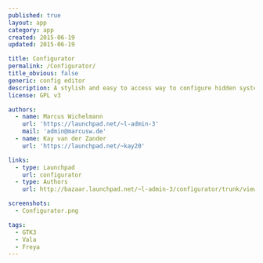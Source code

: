 ```yaml
---
published: true
layout: app
category: app
created: 2015-06-19
updated: 2015-06-19

title: Configurator
permalink: /Configurator/
title_obvious: false
generic: config editor
description: A stylish and easy to access way to configure hidden system settings. Input-helpers, code examples and an event-logger make the use of dconf will get easier than ever before.
license: GPL v3

authors:
  - name: Marcus Wichelmann
    url: 'https://launchpad.net/~l-admin-3'
    mail: 'admin@marcusw.de'
  - name: Kay van der Zander
    url: 'https://launchpad.net/~kay20'

links:
  - type: Launchpad
    url: configurator
  - type: Authors
    url: http://bazaar.launchpad.net/~l-admin-3/configurator/trunk/view/head:/AUTHORS

screenshots:
  - Configurator.png

tags:
  - GTK3
  - Vala
  - Freya
---
```

